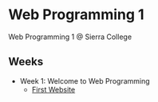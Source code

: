 # Web Programming 1
Web Programming 1 @ Sierra College

## Weeks
* Week 1: Welcome to Web Programming
    * [First Website](/week_1/first_website.html)